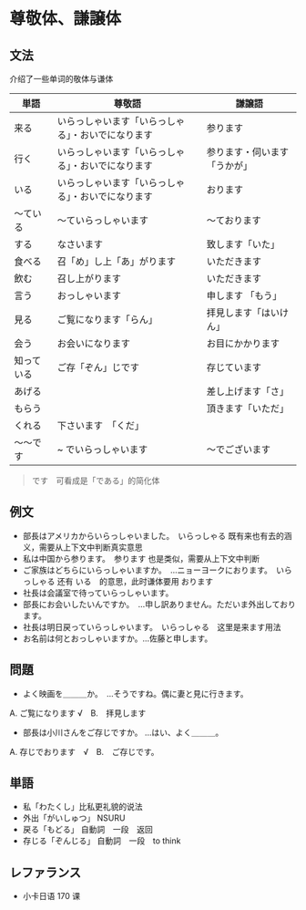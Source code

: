 # 尊敬体、謙譲体

## 文法

 介绍了一些单词的敬体与谦体

| 単語 | 尊敬語 | 謙譲語 |
| ---- | ------ | ------ |
| 来る | いらっしゃいます「いらっしゃる」・おいでになります | 参ります |
| 行く |   いらっしゃいます「いらっしゃる」・おいでになります | 参ります・伺います「うかが」|
| いる | いらっしゃいます「いらっしゃる」・おいでになります | おります |
| 〜ている　| 〜ていらっしゃいます | 〜ております |
| する | なさいます | 致します「いた」|
| 食べる | 召「め」し上「あ」がります | いただきます |
| 飲む | 召し上がります | いただきます |
| 言う | おっしゃいます | 申します 「もう」|
| 見る | ご覧になります「らん」 | 拝見します「はいけん」 |
| 会う | お会いになります | お目にかかります |
| 知っている | ご存「ぞん」じです | 存じています |
| あげる |                 | 差し上げます「さ」|
| もらう |               | 頂きます「いただ」 |
| くれる | 下さいます　「くだ」 |         |
| 〜〜です | ~ でいらっしゃいます | 〜でございます |

> です　可看成是「である」的简化体

## 例文

- 部長はアメリカからいらっしゃいました。　いらっしゃる 既有来也有去的涵义，需要从上下文中判断真实意思
- 私は中国から参ります。　参ります 也是类似，需要从上下文中判断
- ご家族はどちらにいらっしゃいますか。　…ニョーヨークにおります。　いらっしゃる 还有 いる　的意思，此时谦体要用 おります
- 社長は会議室で待っていらっしゃいます。
- 部長にお会いしたいんですか。　…申し訳ありません。ただいま外出しております。
- 社長は明日戻っていらっしゃいます。　いらっしゃる　这里是来ます用法
- お名前は何とおっしゃいますか。…佐藤と申します。

## 問題

- よく映画を＿＿＿か。　…そうですね。偶に妻と見に行きます。

A. ご覧になります √　B.　拝見します

- 部長は小川さんをご存じですか。 …はい、よく＿＿＿。

A. 存じでおります　√　B.　ご存じです。

## 単語

- 私「わたくし」比私更礼貌的说法
- 外出「がいしゅつ」 NSURU
- 戻る「もどる」 自動詞　一段　返回
- 存じる「ぞんじる」 自動詞　一段　to think

## レファランス

- 小卡日语 170 课
